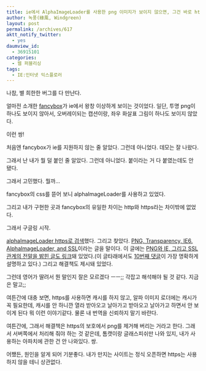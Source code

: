 ```yaml
---
title: ie에서 AlphaImageLoader를 사용한 png 이미지가 보이지 않으면, 그건 바로 https 때문
author: 녹풍(綠風, Windgreen)
layout: post
permalink: /archives/617
aktt_notify_twitter:
  - yes
daumview_id:
  - 36915101
categories:
  - 웹 퍼블리싱
tags:
  - IE:인터넷 익스플로러
---
```

나참, 별 희한한 버그를 다 만난다.

  
얼마전 소개한 <A href="http://fancybox.net/" target=_blank>fancybox</A>가 ie에서 왕창 이상하게 보이는 것이었다. 일단, 투명 png이 하나도 보이지 않아서, 오버레이되는 캡션이랑, 좌우 화살표 그림이 하나도 보이지 않았다.

  
이런 쌍!

  
처음엔 fancybox가 ie를 지원하지 않는 줄 알았다. 그런데 아니었다. 데모는 잘 나왔다.

  
그래서 난 내가 뭘 덜 붙인 줄 알았다. 그런데 아니었다. 붙이라는 거 다 붙였는데도 안 됐다.

  
그래서 고민했다. 뭘까&#8230;

  
fancybox의 css를 뜯어 보니 alphaImageLoader를 사용하고 있었다.

  
그리고 내가 구현한 곳과 fancybox의 유일한 차이는 http와 https라는 차이밖에 없었다.

  
그래서 구글링 시작.

  
<A href="http://www.google.co.kr/search?hl=ko&newwindow=1&q=AlphaImageLoader+https&aq=f&aqi=&aql=&oq=&gs\_rfai=" target=\_blank>alphaImageLoader https로 검색</A>했다. 그리고 찾았다. <A href="http://betabug.ch/blogs/ch-athens/857" target=_blank>PNG, Transparency, IE6, AlphaImageLoader, and SSL</A>이라는 글을 말이다. 이 글에는 <A href="http://code.google.com/p/google-web-toolkit/issues/detail?id=1172" target=_blank>PNG와 IE, 그리고 SSL 관계의 전말을 밝힌 글도 링크</A>돼 있었다.(이 글타래에서도 <A href="http://code.google.com/p/google-web-toolkit/issues/detail?id=1172#c10" target=_blank>10번째 댓글</A>이 가장 명확하게 설명하고 있다.) 그리고 해결책도 제시돼 있었다.

  
그런데 영어가 딸려서 뭔 말인지 잘은 모르겠다 ㅡㅡ;; 각잡고 해석해야 될 것 같다. 지금은 말고;;

  
여튼간에 대충 보면, https를 사용하면 캐시를 하지 않고, 알파 이미지 로더에는 캐시가 꼭 필요한데, 캐시를 안 하니깐 열라 받아오고 날아가고 받아오고 날아가고 하면서 안 보이게 된다 뭐 이런 이야기같다. 물론 내 번역을 신뢰하지 말기 바란다.

  
여튼간에, 그래서 해결책은 https의 보호에서 png를 제거해 버리는 거라고 한다. 그래서 서버쪽에서 처리해 줘야 하는 것 같은데, 톰캣이랑 글래스피쉬만 나와 있지, 내가 사용하는 아파치에 관한 건 안 나와있다. 쌍.

  
어쨌든, 원인을 알게 되어 기분좋다. 내가 만지는 사이트는 정식 오픈하면 https는 사용하지 않을 테니 상관없다.